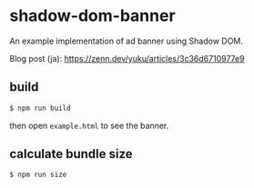 # shadow-dom-banner

An example implementation of ad banner using Shadow DOM.

Blog post (ja): https://zenn.dev/yuku/articles/3c36d6710977e9

## build

```bash
$ npm run build
```

then open `example.html` to see the banner.

## calculate bundle size

```bash
$ npm run size
```
